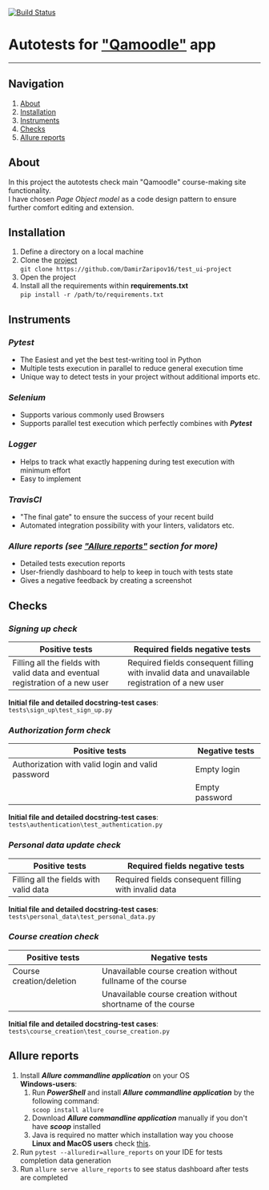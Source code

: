 [![Build Status](https://app.travis-ci.com/DamirZaripov16/test_ui-project.svg?branch=master)](https://app.travis-ci.com/DamirZaripov16/test_ui-project)
# Autotests for ["Qamoodle"](https://qacoursemoodle.innopolis.university) app
***
## Navigation

1. [About](#about)<br>
2. [Installation](#installation)<br>
3. [Instruments](#instruments)<br>
4. [Checks](#checks)<br>
5. [Allure reports](#allure-reports)
## About
In this project the autotests check main "Qamoodle" course-making site functionality.<br>
I have chosen _Page Object model_ as a code design pattern to ensure further comfort editing and extension.
## Installation
1. Define a directory on a local machine
2. Clone the [project](https://github.com/DamirZaripov16/test_ui-project) <br>
   ```git clone https://github.com/DamirZaripov16/test_ui-project```
3. Open the project
4. Install all the requirements within **requirements.txt** <br>
   ```pip install -r /path/to/requirements.txt```
## Instruments
### _**Pytest**_
* The Easiest and yet the best test-writing tool in Python
* Multiple tests execution in parallel to reduce general execution time
* Unique way to detect tests in your project without additional imports etc.<br>
### _**Selenium**_
* Supports various commonly used Browsers
* Supports parallel test execution which perfectly combines with _**Pytest**_
### _**Logger**_
* Helps to track what exactly happening during test execution with minimum effort
* Easy to implement
### _**TravisCI**_
* "The final gate" to ensure the success of your recent build<br>
* Automated integration possibility with your linters, validators etc.<br>
### _**Allure reports (see ["Allure reports"](https://github.com/DamirZaripov16/test_ui-project#allure-reports) section for more)**_
* Detailed tests execution reports
* User-friendly dashboard to help to keep in touch with tests state<br>
* Gives a negative feedback by creating a screenshot<br>
## Checks
### **_Signing up check_**
| Positive tests | Required fields negative tests |
| --- | --- |
| Filling all the fields with valid data and eventual registration of a new user   | Required fields consequent filling with invalid data and unavailable registration of a new user |

**Initial file and detailed docstring-test cases**: ```tests\sign_up\test_sign_up.py```
### **_Authorization form check_**
| Positive tests | Negative tests |
| --- | --- |
| Authorization with valid login and valid password   | Empty login|
| | Empty password |

**Initial file and detailed docstring-test cases**: ```tests\authentication\test_authentication.py```
### **_Personal data update check_**
| Positive tests | Required fields negative tests |
| --- | --- |
| Filling all the fields with valid data   | Required fields consequent filling with invalid data |

**Initial file and detailed docstring-test cases**: ```tests\personal_data\test_personal_data.py```
### _**Course creation check**_
| Positive tests | Negative tests |
| --- | --- |
| Course creation/deletion   | Unavailable course creation without fullname of the course|
| | Unavailable course creation without shortname of the course |

**Initial file and detailed docstring-test cases**: ```tests\course_creation\test_course_creation.py```
##  Allure reports
1) Install _**Allure commandline application**_ on your OS<br>
**Windows-users**:
   1) Run _**PowerShell**_ and install _**Allure commandline application**_ by the following command:
   <br>```scoop install allure```<br>
   2) Download _**Allure commandline application**_ manually if you don't have **_scoop_** installed<br>
   3) Java is required no matter which installation way you choose<br>
**Linux and MacOS users** check [this](https://docs.qameta.io/allure/#_installing_a_commandline).
2) Run ```pytest --alluredir=allure_reports``` on your IDE for tests completion data generation
3) Run ```allure serve allure_reports``` to see status dashboard after tests are completed
